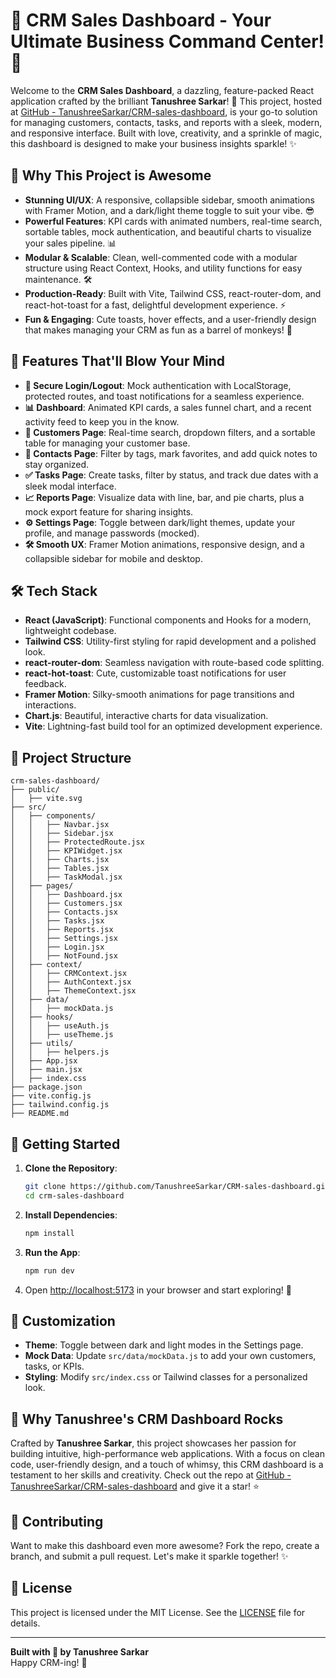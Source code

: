 # 🌟 CRM Sales Dashboard - Your Ultimate Business Command Center! 🌟

Welcome to the **CRM Sales Dashboard**, a dazzling, feature-packed React application crafted by the brilliant **Tanushree Sarkar**! 🚀 This project, hosted at [GitHub - TanushreeSarkar/CRM-sales-dashboard](https://github.com/TanushreeSarkar/CRM-sales-dashboard), is your go-to solution for managing customers, contacts, tasks, and reports with a sleek, modern, and responsive interface. Built with love, creativity, and a sprinkle of magic, this dashboard is designed to make your business insights sparkle! ✨

## 🎉 Why This Project is Awesome
- **Stunning UI/UX**: A responsive, collapsible sidebar, smooth animations with Framer Motion, and a dark/light theme toggle to suit your vibe. 😎
- **Powerful Features**: KPI cards with animated numbers, real-time search, sortable tables, mock authentication, and beautiful charts to visualize your sales pipeline. 📊
- **Modular & Scalable**: Clean, well-commented code with a modular structure using React Context, Hooks, and utility functions for easy maintenance. 🛠️
- **Production-Ready**: Built with Vite, Tailwind CSS, react-router-dom, and react-hot-toast for a fast, delightful development experience. ⚡
- **Fun & Engaging**: Cute toasts, hover effects, and a user-friendly design that makes managing your CRM as fun as a barrel of monkeys! 🐒

## 🚀 Features That'll Blow Your Mind
- **🔐 Secure Login/Logout**: Mock authentication with LocalStorage, protected routes, and toast notifications for a seamless experience.
- **📊 Dashboard**: Animated KPI cards, a sales funnel chart, and a recent activity feed to keep you in the know.
- **👥 Customers Page**: Real-time search, dropdown filters, and a sortable table for managing your customer base.
- **📇 Contacts Page**: Filter by tags, mark favorites, and add quick notes to stay organized.
- **✅ Tasks Page**: Create tasks, filter by status, and track due dates with a sleek modal interface.
- **📈 Reports Page**: Visualize data with line, bar, and pie charts, plus a mock export feature for sharing insights.
- **⚙️ Settings Page**: Toggle between dark/light themes, update your profile, and manage passwords (mocked).
- **🛠️ Smooth UX**: Framer Motion animations, responsive design, and a collapsible sidebar for mobile and desktop.

## 🛠️ Tech Stack
- **React (JavaScript)**: Functional components and Hooks for a modern, lightweight codebase.
- **Tailwind CSS**: Utility-first styling for rapid development and a polished look.
- **react-router-dom**: Seamless navigation with route-based code splitting.
- **react-hot-toast**: Cute, customizable toast notifications for user feedback.
- **Framer Motion**: Silky-smooth animations for page transitions and interactions.
- **Chart.js**: Beautiful, interactive charts for data visualization.
- **Vite**: Lightning-fast build tool for an optimized development experience.

## 📁 Project Structure
```
crm-sales-dashboard/
├── public/
│   ├── vite.svg
├── src/
│   ├── components/
│   │   ├── Navbar.jsx
│   │   ├── Sidebar.jsx
│   │   ├── ProtectedRoute.jsx
│   │   ├── KPIWidget.jsx
│   │   ├── Charts.jsx
│   │   ├── Tables.jsx
│   │   ├── TaskModal.jsx
│   ├── pages/
│   │   ├── Dashboard.jsx
│   │   ├── Customers.jsx
│   │   ├── Contacts.jsx
│   │   ├── Tasks.jsx
│   │   ├── Reports.jsx
│   │   ├── Settings.jsx
│   │   ├── Login.jsx
│   │   ├── NotFound.jsx
│   ├── context/
│   │   ├── CRMContext.jsx
│   │   ├── AuthContext.jsx
│   │   ├── ThemeContext.jsx
│   ├── data/
│   │   ├── mockData.js
│   ├── hooks/
│   │   ├── useAuth.js
│   │   ├── useTheme.js
│   ├── utils/
│   │   ├── helpers.js
│   ├── App.jsx
│   ├── main.jsx
│   ├── index.css
├── package.json
├── vite.config.js
├── tailwind.config.js
├── README.md
```

## 🏁 Getting Started
1. **Clone the Repository**:
   ```bash
   git clone https://github.com/TanushreeSarkar/CRM-sales-dashboard.git
   cd crm-sales-dashboard
   ```
2. **Install Dependencies**:
   ```bash
   npm install
   ```
3. **Run the App**:
   ```bash
   npm run dev
   ```
4. Open [http://localhost:5173](http://localhost:5173) in your browser and start exploring! 🌈

## 🎨 Customization
- **Theme**: Toggle between dark and light modes in the Settings page.
- **Mock Data**: Update `src/data/mockData.js` to add your own customers, tasks, or KPIs.
- **Styling**: Modify `src/index.css` or Tailwind classes for a personalized look.

## 🌟 Why Tanushree's CRM Dashboard Rocks
Crafted by **Tanushree Sarkar**, this project showcases her passion for building intuitive, high-performance web applications. With a focus on clean code, user-friendly design, and a touch of whimsy, this CRM dashboard is a testament to her skills and creativity. Check out the repo at [GitHub - TanushreeSarkar/CRM-sales-dashboard](https://github.com/TanushreeSarkar/CRM-sales-dashboard) and give it a star! ⭐

## 🤝 Contributing
Want to make this dashboard even more awesome? Fork the repo, create a branch, and submit a pull request. Let's make it sparkle together! ✨

## 📜 License
This project is licensed under the MIT License. See the [LICENSE](LICENSE) file for details.

---

**Built with 💖 by Tanushree Sarkar**  
Happy CRM-ing! 🐾